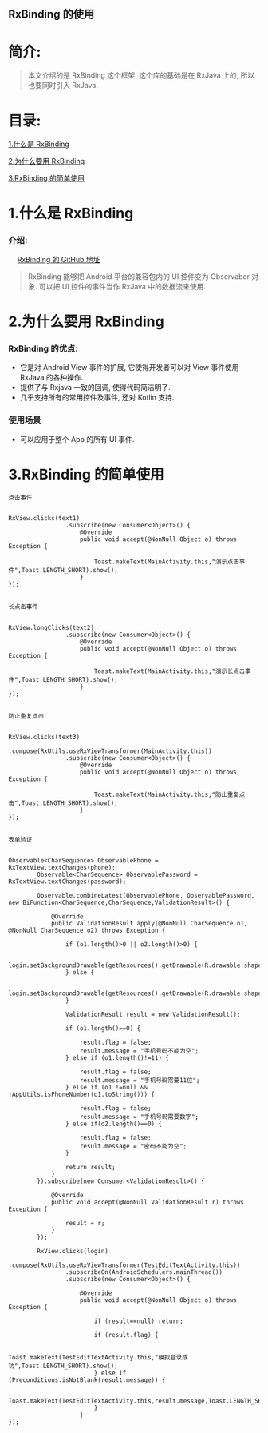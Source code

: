 RxBinding 的使用
-------------

# 简介:
> 本文介绍的是 RxBinding 这个框架. 这个库的基础是在 RxJava 上的, 所以也要同时引入 RxJava.

# 目录:
[1.什么是 RxBinding](#1)

[2.为什么要用 RxBinding](#2)

[3.RxBinding 的简单使用](#3)


# <span id = "1">**1.什么是 RxBinding**</span>

### 介绍:

&ensp;&ensp; [RxBinding 的 GitHub 地址](https://github.com/JakeWharton/RxBinding "RxBinding 的 GitHub 地址")

> RxBinding 能够把 Android 平台的兼容包内的 UI 控件变为 Observaber 对象. 可以把 UI 控件的事件当作 RxJava 中的数据流来使用.


# <span id = "2">**2.为什么要用 RxBinding**</span>

### RxBinding 的优点:

- 它是对 Android View 事件的扩展, 它使得开发者可以对 View 事件使用 RxJava 的各种操作.
- 提供了与 Rxjava 一致的回调, 使得代码简洁明了.
- 几乎支持所有的常用控件及事件, 还对 Kotlin 支持.

### 使用场景
- 可以应用于整个 App 的所有 UI 事件.

# <span id = "3">**3.RxBinding 的简单使用**</span>



`点击事件`
```

RxView.clicks(text1)
                .subscribe(new Consumer<Object>() {
                    @Override
                    public void accept(@NonNull Object o) throws Exception {

                        Toast.makeText(MainActivity.this,"演示点击事件",Toast.LENGTH_SHORT).show();
                    }
});


```



`长点击事件`
```

RxView.longClicks(text2)
                .subscribe(new Consumer<Object>() {
                    @Override
                    public void accept(@NonNull Object o) throws Exception {

                        Toast.makeText(MainActivity.this,"演示长点击事件",Toast.LENGTH_SHORT).show();
                    }
});


```


`防止重复点击`
```

RxView.clicks(text3)
                .compose(RxUtils.useRxViewTransformer(MainActivity.this))
                .subscribe(new Consumer<Object>() {
                    @Override
                    public void accept(@NonNull Object o) throws Exception {

                        Toast.makeText(MainActivity.this,"防止重复点击",Toast.LENGTH_SHORT).show();
                    }
});


```



`表单验证`
```

Observable<CharSequence> ObservablePhone = RxTextView.textChanges(phone);
        Observable<CharSequence> ObservablePassword = RxTextView.textChanges(password);

        Observable.combineLatest(ObservablePhone, ObservablePassword, new BiFunction<CharSequence,CharSequence,ValidationResult>() {

            @Override
            public ValidationResult apply(@NonNull CharSequence o1, @NonNull CharSequence o2) throws Exception {

                if (o1.length()>0 || o2.length()>0) {

                    login.setBackgroundDrawable(getResources().getDrawable(R.drawable.shape_login_pressed));
                } else {

                    login.setBackgroundDrawable(getResources().getDrawable(R.drawable.shape_login_normal));
                }

                ValidationResult result = new ValidationResult();

                if (o1.length()==0) {

                    result.flag = false;
                    result.message = "手机号码不能为空";
                } else if (o1.length()!=11) {

                    result.flag = false;
                    result.message = "手机号码需要11位";
                } else if (o1 !=null && !AppUtils.isPhoneNumber(o1.toString())) {

                    result.flag = false;
                    result.message = "手机号码需要数字";
                } else if(o2.length()==0) {

                    result.flag = false;
                    result.message = "密码不能为空";
                }

                return result;
            }
        }).subscribe(new Consumer<ValidationResult>() {

            @Override
            public void accept(@NonNull ValidationResult r) throws Exception {

                result = r;
            }
        });

        RxView.clicks(login)
                .compose(RxUtils.useRxViewTransformer(TestEditTextActivity.this))
                .subscribeOn(AndroidSchedulers.mainThread())
                .subscribe(new Consumer<Object>() {

                    @Override
                    public void accept(@NonNull Object o) throws Exception {

                        if (result==null) return;

                        if (result.flag) {

                            Toast.makeText(TestEditTextActivity.this,"模拟登录成功",Toast.LENGTH_SHORT).show();
                        } else if (Preconditions.isNotBlank(result.message)) {

                            Toast.makeText(TestEditTextActivity.this,result.message,Toast.LENGTH_SHORT).show();
                        }
                    }
});


```

